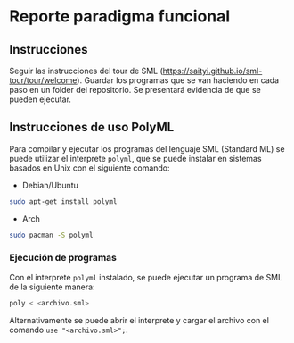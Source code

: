 # Reporte paradigma funcional

## Instrucciones

Seguir las instrucciones del tour de SML (https://saityi.github.io/sml-tour/tour/welcome).
Guardar los programas que se van haciendo en cada paso en un folder del repositorio. Se
presentará evidencia de que se pueden ejecutar.

## Instrucciones de uso PolyML

Para compilar y ejecutar los programas del lenguaje SML (Standard ML) se puede utilizar el interprete `polyml`, que se puede instalar en sistemas basados en Unix con el siguiente comando:

-   Debian/Ubuntu

```bash
sudo apt-get install polyml
```

-   Arch

```bash
sudo pacman -S polyml
```

### Ejecución de programas

Con el interprete `polyml` instalado, se puede ejecutar un programa de SML de la siguiente manera:

```bash
poly < <archivo.sml>
```

Alternativamente se puede abrir el interprete y cargar el archivo con el comando `use "<archivo.sml>";`.
